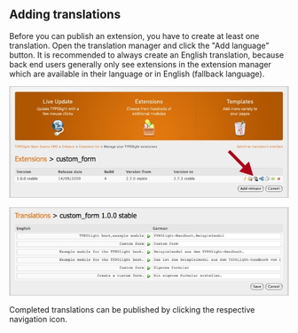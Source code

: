 ## Adding translations

Before you can publish an extension, you have to create at least one
translation. Open the translation manager and click the "Add language" button.
It is recommended to always create an English translation, because back end
users generally only see extensions in the extension manager which are available
in their language or in English (fallback language).

![](images/add-translation.jpg?raw=true)

![](images/edit-translation.jpg?raw=true)

Completed translations can be published by clicking the respective navigation
icon.
